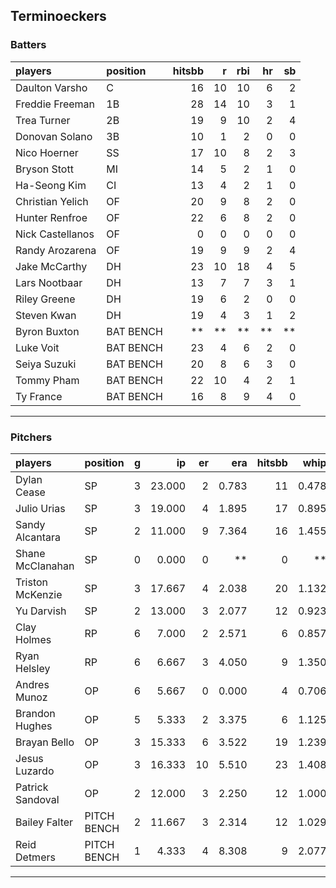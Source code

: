 ## Terminoeckers

### Batters

 
|players          |position  | hitsbb|  r| rbi| hr| sb| 
|:----------------|:---------|------:|--:|---:|--:|--:| 
|Daulton Varsho   |C         |     16| 10|  10|  6|  2| 
|Freddie Freeman  |1B        |     28| 14|  10|  3|  1| 
|Trea Turner      |2B        |     19|  9|  10|  2|  4| 
|Donovan Solano   |3B        |     10|  1|   2|  0|  0| 
|Nico Hoerner     |SS        |     17| 10|   8|  2|  3| 
|Bryson Stott     |MI        |     14|  5|   2|  1|  0| 
|Ha-Seong Kim     |CI        |     13|  4|   2|  1|  0| 
|Christian Yelich |OF        |     20|  9|   8|  2|  0| 
|Hunter Renfroe   |OF        |     22|  6|   8|  2|  0| 
|Nick Castellanos |OF        |      0|  0|   0|  0|  0| 
|Randy Arozarena  |OF        |     19|  9|   9|  2|  4| 
|Jake McCarthy    |DH        |     23| 10|  18|  4|  5| 
|Lars Nootbaar    |DH        |     13|  7|   7|  3|  1| 
|Riley Greene     |DH        |     19|  6|   2|  0|  0| 
|Steven Kwan      |DH        |     19|  4|   3|  1|  2| 
|Byron Buxton     |BAT BENCH |     **| **|  **| **| **| 
|Luke Voit        |BAT BENCH |     23|  4|   6|  2|  0| 
|Seiya Suzuki     |BAT BENCH |     20|  8|   6|  3|  0| 
|Tommy Pham       |BAT BENCH |     22| 10|   4|  2|  1| 
|Ty France        |BAT BENCH |     16|  8|   9|  4|  0| 

* * *

### Pitchers

 
|players          |position    |  g|     ip| er|   era| hitsbb|  whip| so|  w| sv| 
|:----------------|:-----------|--:|------:|--:|-----:|------:|-----:|--:|--:|--:| 
|Dylan Cease      |SP          |  3| 23.000|  2| 0.783|     11| 0.478| 24|  2|  0| 
|Julio Urias      |SP          |  3| 19.000|  4| 1.895|     17| 0.895| 14|  3|  0| 
|Sandy Alcantara  |SP          |  2| 11.000|  9| 7.364|     16| 1.455| 10|  0|  0| 
|Shane McClanahan |SP          |  0|  0.000|  0|    **|      0|    **|  0|  0|  0| 
|Triston McKenzie |SP          |  3| 17.667|  4| 2.038|     20| 1.132| 17|  1|  0| 
|Yu Darvish       |SP          |  2| 13.000|  3| 2.077|     12| 0.923| 15|  2|  0| 
|Clay Holmes      |RP          |  6|  7.000|  2| 2.571|      6| 0.857|  8|  0|  2| 
|Ryan Helsley     |RP          |  6|  6.667|  3| 4.050|      9| 1.350|  8|  1|  4| 
|Andres Munoz     |OP          |  6|  5.667|  0| 0.000|      4| 0.706|  6|  0|  0| 
|Brandon Hughes   |OP          |  5|  5.333|  2| 3.375|      6| 1.125|  3|  0|  1| 
|Brayan Bello     |OP          |  3| 15.333|  6| 3.522|     19| 1.239| 14|  1|  0| 
|Jesus Luzardo    |OP          |  3| 16.333| 10| 5.510|     23| 1.408| 16|  0|  0| 
|Patrick Sandoval |OP          |  2| 12.000|  3| 2.250|     12| 1.000| 11|  1|  0| 
|Bailey Falter    |PITCH BENCH |  2| 11.667|  3| 2.314|     12| 1.029|  9|  2|  0| 
|Reid Detmers     |PITCH BENCH |  1|  4.333|  4| 8.308|      9| 2.077|  6|  0|  0| 


* * *


